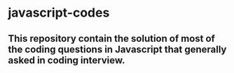 # javascript-codes
## This repository contain the solution of most of the coding questions in Javascript that generally asked in coding interview. 
